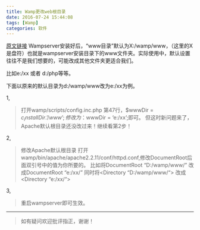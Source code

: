 ```yaml
---
title: Wamp更改web根目录
date: 2016-07-24 15:44:08
tags: [Wamp]
categories: 软件
---
```


[原文链接](http://blog.csdn.net/xia777xia/article/details/6282346)
Wampserver安装好后，“www目录”默认为X:/wamp/www，（这里的X是盘符）也就是wampserver安装目录下的www文件夹。实际使用中，默认设置往往不是我们想要的，可能改成其他文件夹更适合我们。

比如e:/xx 或者 d:/php等等。

下面以原来的默认目录为d:/wamp/www改为e:/xx为例。

<!--more-->

1,

>打开wamp/scripts/config.inc.php
第47行，$wwwDir = $c_installDir.’/www’;
修改为：$wwwDir = ‘e:/xx’;即可。
但这时新问题来了，Apache默认根目录还没改过来！继续看第2步！

2,

>修改Apache默认根目录
打开wamp/bin/apache/apache2.2.11/conf/httpd.conf,修改DocumentRoot后面双引号中的值为你所要的。
比如将DocumentRoot “D:/wamp/www/”
改成DocumentRoot “e:/xx/”
同时将<Directory “D:/wamp/www/“>
改成<Directory “e:/xx/“>

3,
>重启wampserver即可生效。

---

>如有疑问欢迎批评指正，谢谢！